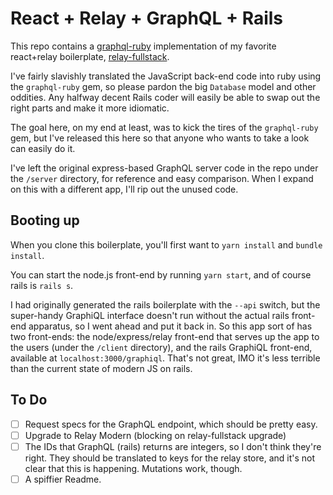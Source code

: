 # React + Relay + GraphQL + Rails

This repo contains a [graphql-ruby](http://graphql-ruby.org/) implementation of my favorite react+relay boilerplate, [relay-fullstack](https://github.com/lvarayut/relay-fullstack).

I've fairly slavishly translated the JavaScript back-end code into ruby using the `graphql-ruby` gem,
so please pardon the big `Database` model and other oddities. Any halfway decent Rails
coder will easily be able to swap out the right parts and make it more idiomatic.

The goal here, on my end at least, was to kick the tires of the `graphql-ruby` gem,
but I've released this here so that anyone who wants to take a look can easily do it.

I've left the original express-based GraphQL server code in the repo under the `/server`
directory, for reference and easy comparison. When I expand on this with a different app, I'll rip out
the unused code.

## Booting up

When you clone this boilerplate, you'll first want to `yarn install` and `bundle install`.

You can start the node.js front-end by running `yarn start`, and of course rails is `rails s`.

I had originally generated the rails boilerplate with the `--api` switch, but
the super-handy GraphiQL interface doesn't run without the actual rails front-end
apparatus, so I went ahead and put it back in. So this app sort of has two front-ends:
the node/express/relay front-end that serves up the app to the users (under the `/client` directory),
and the rails GraphiQL front-end, available at `localhost:3000/graphiql`. That's not great,
IMO it's less terrible than the current state of modern JS on rails.

## To Do
- [ ] Request specs for the GraphQL endpoint, which should be pretty easy.
- [ ] Upgrade to Relay Modern (blocking on relay-fullstack upgrade)
- [ ] The IDs that GraphQL (rails) returns are integers, so I don't think they're right. They should be translated to keys for the relay store, and it's not clear that this is happening. Mutations work, though.
- [ ] A spiffier Readme.
